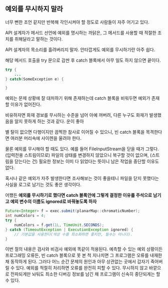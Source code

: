 ## 예외를 무시하지 말라

너무 뻔한 조언 같지만 반복해 각인시켜야 할 정도로 사람들이 자주 어기고 있다.

API 설계자가 메서드 선언에 예외를 명시하는 까닭은, 그 메서드를 사용할 때 적절한 조치를 취해달라고 말하는 것이다.

API 설계자의 목소리를 흘려버리지 말자. 안타깝게도 예외를 무시하기란 아주 쉽다.

해당 메서드 호출을 try 문으로 감싼 후 catch 블록에서 아무 일도 하지 않으면 끝이다.

```java
try {
    ...
} catch(SomeException e) {

}
```
예외는 문제 상황에 잘 대처하기 위해 존재하는데 catch 블록을 비워두면 예외가 존재할 이유가 없어진다.

비유하자면 화재 경보를 무시하는 수준을 넘어 아예 꺼버려, 다른 누구도 화재가 발생했음을 알지 못하게 하는 것과 같다. 운이 좋아

별 탈이 없으면 다행이지만 끔찍한 참사로 이어질 수 있으니, 빈 catch 블록을 목격한다면 여러분 머리속에 사이렌을 울려야 한다.

물론 예외를 무시해야 할 때도 있다. 예를 들어 FileInputStream을 닫을 때가 그렇다. (입력전용 스트림이므로) 파일의 상태를 변경하지 않았으니 복구할 것이 없으며, (스트림을 닫는다는 건) 필요한 정보는 이미 다 읽었다는 뜻이니 남은 작업을 중단할 이유도 없다.

혹시나 같은 예외가 자주 발생한다면 조사해보는 것이 좋을테니 파일을 닫지 못했다는 사실을 로그로 남기는 것도 좋은 생각이다.

어쨌든 **예외를 무시하기로 했다면 catch 블록안에 그렇게 결정한 이유를 주석으로 남기고 예외 변수의 이름도 ignored로 바꿔놓도록 하자**

```java
Future<Integer> f = exec.submit(planarMap::chromaticNumber);
int numColors = 4;
try {
    numColors = f.get(1L, TimeUnit.SECONDS);
} catch (TimeoutException | ExecutionException ignored) {
    // 기본값을 사용한다(색상 수를 최소화하면 좋지만, 필수는 아니다).
}
```

이번 절의 내용은 검사와 비검사 예외에 똑같이 적용된다. 예측할 수 있는 예외 상황이든 프로그래밍 오류든, 빈 catch 블록으로 못 본 척 지나치면 그 프로그램은 오류를 내재한 채 동작하게 된다. 그러다 어느 순간 문제의 원인과 아무 상관없는 곳에서 갑자기 죽어버릴 수 있다. 예외를 적절히 처리하면 오류를 완전히 피할 수 있다. 무시하지 않고 바깥으로 전파되게만 놔둬도 최소한 디버깅 정보를 남긴 채 프로그램이 신속히 중단되게는 할 수 있다.


